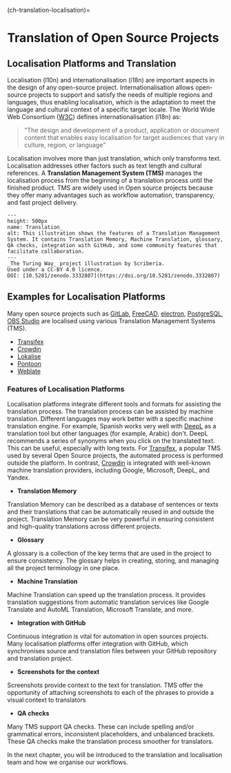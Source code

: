 (ch-translation-localisation)=

# Translation of Open Source Projects
## Localisation Platforms and Translation


Localisation (l10n) and internationalisation (i18n) are important aspects in the design of any open-source project.
Internationalisation allows open-source projects to support and satisfy the needs of multiple regions and languages, thus enabling localisation, which is the adaptation to meet the language and cultural context of a specific target locale.
The World Wide Web Consortium ([W3C](https://www.w3.org/)) defines internationalisation (i18n) as:
> "The design and development of a product, application or document content that enables easy localisation for target audiences that vary in culture, region, or language"


Localisation involves more than just translation, which only transforms text.
Localisation addresses other factors such as text length and cultural references.
A **Translation Management System (TMS)** manages the localisation process from the beginning of a translation process until the finished product.
TMS are widely used in Open source projects because they offer many advantages such as workflow automation, transparency, and fast project delivery.

```{figure} ../../figures/translation-management-systems.*
---
height: 500px
name: Translation_
alt: This illustration shows the features of a Translation Management System. It contains Translation Memory, Machine Translation, glossary, QA checks, integration with GitHub, and some community features that facilitate collaboration.
---
_The Turing Way_ project illustration by Scriberia.
Used under a CC-BY 4.0 licence.
DOI: [10.5281/zenodo.3332807](https://doi.org/10.5281/zenodo.3332807)
```

## Examples for Localisation Platforms

Many open source projects such as [GitLab](https://crowdin.com/project/gitlab-ee), [FreeCAD](https://crowdin.com/project/freecad), [electron](https://crowdin.com/project/electron), [PostgreSQL](https://crowdin.com/project/postgresql), [OBS Studio](https://crowdin.com/project/obs-studio) are localised using various Translation Management Systems (TMS).

- [Transifex](https://www.transifex.com/)
- [Crowdin](https://crowdin.com/?gclid=CjwKCAiAvriMBhAuEiwA8Cs5ldEGwrOeDJtdY2kneF6vBXx8hYiXD1oJPcWB1SO0VBSTuz60AaDYUhoCj_8QAvD_BwE)
- [Lokalise](https://lokalise.com/)
- [Pontoon](https://pontoon.mozilla.org/)
- [Weblate](https://weblate.org/en/)

### Features of Localisation Platforms


Localisation platforms integrate different tools and formats for assisting the translation process.
The translation process can be assisted by machine translation.
Different languages may work better with a specific machine translation engine. For example, Spanish works very well with [DeepL](https://www.deepl.com/) as a translation tool but other languages (for example, Arabic) don't.
DeepL recommends a series of synonyms when you click on the translated text.
This can be useful, especially with long texts.
For [Transifex](https://www.transifex.com/), a popular TMS used by several Open Source projects, the automated process is performed outside the platform.
In contrast, [Crowdin](https://crowdin.com/?gclid=CjwKCAiAvriMBhAuEiwA8Cs5ldEGwrOeDJtdY2kneF6vBXx8hYiXD1oJPcWB1SO0VBSTuz60AaDYUhoCj_8QAvD_BwE) is integrated with well-known machine translation providers, including Google, Microsoft, DeepL, and Yandex.


- **Translation Memory**

Translation Memory can be described as a database of sentences or texts and their translations that can be automatically reused in and outside the project.
Translation Memory can be very powerful in ensuring consistent and high-quality translations across different projects.

- **Glossary**

A glossary is a collection of the key terms that are used in the project to ensure consistency.
The glossary helps in creating, storing, and managing all the project terminology in one place.


- **Machine Translation**

Machine Translation can speed up the translation process.
It provides translation suggestions from automatic translation services like Google Translate and AutoML Translation, Microsoft Translate, and more.

- **Integration with GitHub**

Continuous integration is vital for automation in open sources projects. Many localisation platforms offer integration with GitHub, which synchronises source and translation files between your GitHub repository and translation project.

- **Screenshots for the context**

Screenshots provide context to the text for translation.
TMS offer the opportunity of attaching screenshots to each of the phrases to provide a visual context to translators

- **QA checks**

Many TMS support QA checks.
These can include spelling and/or grammatical errors, inconsistent placeholders, and unbalanced brackets.
These QA checks make the translation process smoother for translators.

In the next chapter, you will be introduced to  the translation and localisation team and how we organise our workflows.
